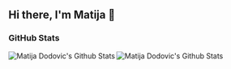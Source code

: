 ## Hi there, I'm Matija 👋

### GitHub Stats

<img align="left" alt="Matija Dodovic's Github Stats" src="https://github-readme-stats.vercel.app/api?username=mdodovic&show_icons=true&count_private=true"/>

<img align="left" alt="Matija Dodovic's Github Stats" src="https://github-readme-stats.vercel.app/api/top-langs?username=mdodovic&count_private=true&&langs_count=18&layout=compact"/>


<!--
**mdodovic/mdodovic** is a ✨ _special_ ✨ repository because its `README.md` (this file) appears on your GitHub profile.

Here are some ideas to get you started:

- 🔭 I’m currently working on ...
- 🌱 I’m currently learning ...
- 👯 I’m looking to collaborate on ...
- 🤔 I’m looking for help with ...
- 💬 Ask me about ...
- 📫 How to reach me: ...
- 😄 Pronouns: ...
- ⚡ Fun fact: ...

-->

